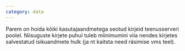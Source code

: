 ```yaml
---
category: data
---
```

Parem on hoida kõiki kasutajaandmetega seotud kirjeid teenusserveri poolel.
Niisuguste kirjete puhul tuleb miinimumini viia nendes kirjetes salvestatud
isikuandmete hulk (ja nt kaitsta need räsimise vms teel).

